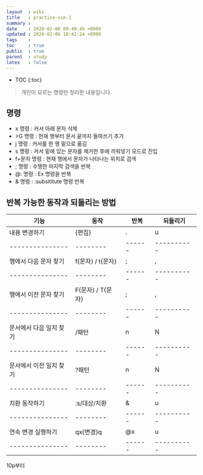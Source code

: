 ```yaml
---
layout  : wiki
title   : practice-vim-1
summary : 
date    : 2020-02-06 09:49:45 +0900
updated : 2020-02-06 10:42:24 +0900
tags    : 
toc     : true
public  : true
parent  : study
latex   : false
---
```

* TOC
{:toc}


> 개인이 모르는 명령만 정리한 내용입니다.

## 명령

- x      명령 : 커서 아래 문자 삭제
- \>G     명령 : 현재 행부터 문서 끝까지 들여쓰기 추가
- j      명령 : 커서를 한 행 밑으로 옮김
- s      명령 : 커서 밑에 있는 문자를 제거한 후에 끼워넣기 모드로 진입
- f+문자 명령 : 현재 행에서 문자가 나타나는 위치로 검색
- ;      명령 : 수행한 마지막 검색을 반복
- @:     명령 : Ex 명령을 반복 
- &      명령 : :subsititute 명령 반복


## 반복 가능한 동작과 되돌리는 방법

| 기능          | 동작   | 반복 | 되돌리기 
|---------------|--------|------|----------
| 내용 변경하기 | {편집} | .    | u        
|---------------|--------|------|----------
| 행에서 다음 문자 찾기| f{문자} / t{문자} | ;    | ,        
|---------------|--------|------|----------
| 행에서 이전 문자 찾기 | F{문자} / T{문자}| ;    | ,        
|---------------|--------|------|----------
| 문서에서 다음 일치 찾기 | /패턴<CR> | n | N
|---------------|--------|------|----------
| 문서에서 이전 일치 찾기 | ?패턴<CR> | n | N        
|---------------|--------|------|----------
| 치환 동작하기| :s/대상/치환 | &   | u        
|---------------|--------|------|----------
| 연속 변경 실행하기 | qx{변경}q | @x  | u        
|---------------|--------|------|----------


10p부터
